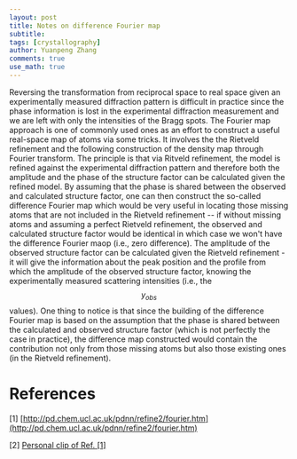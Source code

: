 ```yaml
---
layout: post
title: Notes on difference Fourier map
subtitle:
tags: [crystallography]
author: Yuanpeng Zhang
comments: true
use_math: true
---
```


Reversing the transformation from reciprocal space to real space given an experimentally measured diffraction pattern is difficult in practice since the phase information is lost in the experimental diffraction measurement and we are left with only the intensities of the Bragg spots. The Fourier map approach is one of commonly used ones as an effort to construct a useful real-space map of atoms via some tricks. It involves the the Rietveld refinement and the following construction of the density map through Fourier transform. The principle is that via Ritveld refinement, the model is refined against the experimental diffraction pattern and therefore both the amplitude and the phase of the structure factor can be calculated given the refined model. By assuming that the phase is shared between the observed and calculated structure factor, one can then construct the so-called difference Fourier map which would be very useful in locating those missing atoms that are not included in the Rietveld refinement -- if without missing atoms and assuming a perfect Rietveld refinement, the observed and calculated structure factor would be identical in which case we won't have the difference Fourier maop (i.e., zero difference). The amplitude of the observed structure factor can be calculated given the Rietveld refinement - it will give the information about the peak position and the profile from which the amplitude of the observed structure factor, knowing the experimentally measured scattering intensities (i.e., the $$y_{obs}$$ values). One thing to notice is that since the building of the difference Fourier map is based on the assumption that the phase is shared between the calculated and observed structure factor (which is not perfectly the case in practice), the difference map constructed would contain the contribution not only from those missing atoms but also those existing ones (in the Rietveld refinement).

References
===

[1] [http://pd.chem.ucl.ac.uk/pdnn/refine2/fourier.htm](http://pd.chem.ucl.ac.uk/pdnn/refine2/fourier.htm)

[2] [Personal clip of Ref. [1]](https://www.notion.so/iris2020/Repo-of-Clips-5a8f345bf1d04f4fbc956bc44fa4bcc4?pvs=4#cad9f4d1f7674957940b7567972ee05d)